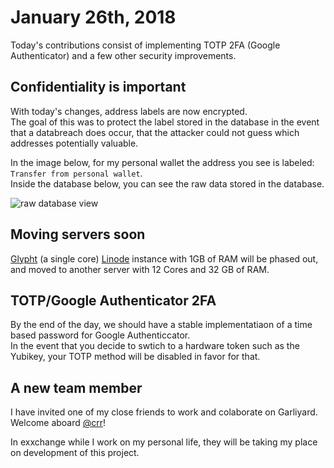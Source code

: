 # January 26th, 2018
Today's contributions consist of implementing TOTP 2FA (Google Authenticator) and a few other security improvements.

## Confidentiality is important
With today's changes, address labels are now encrypted.  
The goal of this was to protect the label stored in the database in the event that a databreach does occur, 
that the attacker could not guess which addresses potentially valuable.

In the image below, for my personal wallet the address you see is labeled: `Transfer from personal wallet`.  
Inside the database below, you can see the raw data stored in the database.

![raw database view](https://scrap.elyc.in/F1UZXb7g0d.png "Logo Title Text 1")

## Moving servers soon
[Glypht](http://glypht.elyc.in/) (a single core) [Linode](https://linode.com) instance with 1GB of RAM will be phased out, 
and moved to another server with 12 Cores and 32 GB of RAM.

## TOTP/Google Authenticator 2FA
By the end of the day, we should have a stable implementatiaon of a time based password for Google Authenticcator.  
In the event that you decide to swtich to a hardware token such as the Yubikey, your TOTP method will be disabled in favor for that. 

## A new team member
I have invited one of my close friends to work and colaborate on Garliyard.  
Welcome aboard [@crr](https://github.com/crr)!

In exxchange while I work on my personal life, they will be taking my place on development of this project.

